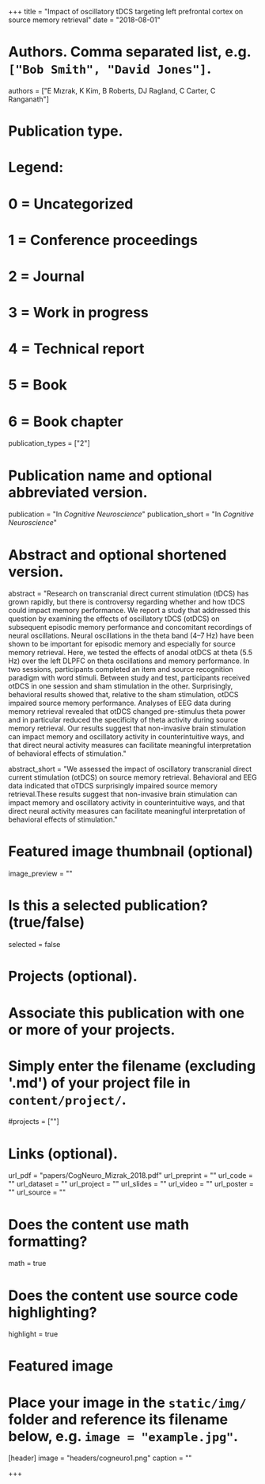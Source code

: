 +++
title = "Impact of oscillatory tDCS targeting left prefrontal cortex on source memory retrieval"
date = "2018-08-01"

# Authors. Comma separated list, e.g. `["Bob Smith", "David Jones"]`.
authors = ["E Mızrak, K Kim, B Roberts, DJ Ragland, C Carter, C Ranganath"]

# Publication type.
# Legend:
# 0 = Uncategorized
# 1 = Conference proceedings
# 2 = Journal
# 3 = Work in progress
# 4 = Technical report
# 5 = Book
# 6 = Book chapter
publication_types = ["2"]

# Publication name and optional abbreviated version.
publication = "In *Cognitive Neuroscience*"
publication_short = "In *Cognitive Neuroscience*"

# Abstract and optional shortened version.
abstract = "Research on transcranial direct current stimulation (tDCS) has grown rapidly, but there is controversy regarding whether and how tDCS could impact memory performance. We report a study that addressed this question by examining the effects of oscillatory tDCS (otDCS) on subsequent episodic memory performance and concomitant recordings of neural oscillations. Neural oscillations in the theta band (4–7 Hz) have been shown to be important for episodic memory and especially for source memory retrieval. Here, we tested the effects of anodal otDCS at theta (5.5 Hz) over the left DLPFC on theta oscillations and memory performance. In two sessions, participants completed an item and source recognition paradigm with word stimuli. Between study and test, participants received otDCS in one session and sham stimulation in the other. Surprisingly, behavioral results showed that, relative to the sham stimulation, otDCS impaired source memory performance. Analyses of EEG data during memory retrieval revealed that otDCS changed pre-stimulus theta power and in particular reduced the specificity of theta activity during source memory retrieval. Our results suggest that non-invasive brain stimulation can impact memory and oscillatory activity in counterintuitive ways, and that direct neural activity measures can facilitate meaningful interpretation of behavioral effects of stimulation."

abstract_short = "We assessed the impact of oscillatory transcranial direct current stimulation (otDCS) on source memory retrieval. Behavioral and EEG data indicated that oTDCS surprisingly impaired source memory retrieval.These results suggest that non-invasive brain stimulation can impact memory and oscillatory activity in counterintuitive ways, and that direct neural activity measures can facilitate meaningful interpretation of behavioral effects of stimulation."

# Featured image thumbnail (optional)
image_preview = ""

# Is this a selected publication? (true/false)
selected = false

# Projects (optional).
#   Associate this publication with one or more of your projects.
#   Simply enter the filename (excluding '.md') of your project file in `content/project/`.
#projects = [""]

# Links (optional).
url_pdf = "papers/CogNeuro_Mizrak_2018.pdf"
url_preprint = ""
url_code = ""
url_dataset = ""
url_project = ""
url_slides = ""
url_video = ""
url_poster = ""
url_source = ""

# Does the content use math formatting?
math = true

# Does the content use source code highlighting?
highlight = true

# Featured image
# Place your image in the `static/img/` folder and reference its filename below, e.g. `image = "example.jpg"`.
[header]
image = "headers/cogneuro1.png"
caption = ""

+++
